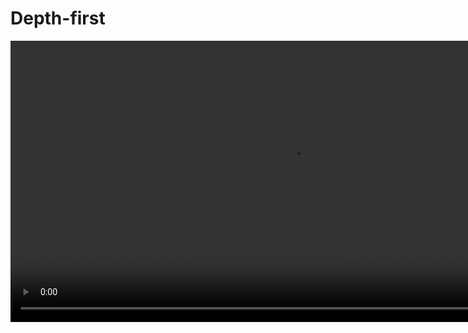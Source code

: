 # Depth-first

<video src="https://youtu.be/Urx87-NMm6c" preview-src="dfs_video.jpeg" width="900" controls="true" />

> Depth-first search (DFS) is an algorithm for traversing or searching tree or graph data structures. The algorithm starts at the root node (selecting some arbitrary node as the root node in the case of a graph) and explores as far as possible along each branch before backtracking.
> 
{ style="note" }

<procedure>

<tabs>
<tab title="Reachability">

**Problem**

Given a digraph G, the task is to determine if a vertex v is reachable from another vertex `s` for all pairs of `(s, v)` in the given graph.

<br/>

![](dfs_reachability.jpeg)
{ thumbnail="true" width="900"}

</tab>
<tab title="DFS">

> The DFS algorithm starts at the root node and explores as far as possible along each branch before backtracking. So, it starts at node 0 and goes to node 1, then to node 2, and then backtracks to node 1 and then to node 0.
> 
{ style="note" }

![](dfs_depths.png)
{ thumbnail="true" width="900" } 

>The algorithm follows the following steps:
>
> 1. Start by putting any one of the graph's vertices on top of a stack.
> 2. Take the top item of the stack and add it to the result list.
> 3. Create a list of that vertex's adjacent nodes. Add the ones which aren't in the visited list of nodes to the top of the stack.
> 4. Keep repeating steps 2 and 3 until the stack is empty.
> 5. The result list contains the DFS traversal of the graph.
> 6. The time complexity of the DFS algorithm is represented in the form of O(V + E), where V is the number of nodes and E is the number of edges.
> 7. The space complexity of the algorithm is O(V).
> 8. The algorithm is implemented using a stack data structure.

</tab>
<tab title="Directed-DFS">

**To visit vertex `v`**

Mark vertex `v`

Recursively visit all unmarked vertices adjacent from `v`

<br/>

![](https://he-s3.s3.amazonaws.com/media/uploads/9fa1119.jpg)
{ thumbnail="true" width="900" }
</tab>
<tab title="Properties">

> **Proposition**
> 
> DFS marks all vertices reachable from `s` in Theta(`E + V`) time in worst case

<br/>

> **Proof**
>
> Initializing an array of length `v` takes time Theta(`V`)  
> Each vertex is visited at most once  
> Visiting a vertex takes time proportional to its outdegree:  
> ```tex
> outdegree(v_0) + outdegree(v_1) + \ldots + outdegree(v_{V-1}) = E  \\
> ```
> ```tex
> \text{ in worst case, all } V \text{ vertices are reachable from } s
> ```

*_Note:_*

If all vertices are reachable from `s`, then `E >= V - 1`, so `V` is a lower-order term

</tab>
</tabs>
</procedure>

## Path Finding

<procedure>
<tabs>
<tab title="Terminology">

<table>
  <tr>
    <td>Self-loop</td>
    <td>an edge that connects a vertex to itself.</td>
  </tr>
  <tr>
    <td>Parallel edges</td>
    <td>Two edges are parallel if they connect the same ordered pair of vertices.</td>
  </tr>
  <tr>
    <td>out-degree (of a vertex)</td>
    <td>the number of edges pointing from it.</td>
  </tr>
  <tr>
    <td>in-degree (of a vertex)</td>
    <td>the number of edges pointing to it.</td>
  </tr>
  <tr>
    <td>Subgraph</td>
    <td>a subset of a digraph's edges (and associated vertices) that constitutes a digraph.</td>
  </tr>
  <tr>
    <td>Directed path</td>
    <td>a sequence of vertices in which there is a (directed) edge pointing from each vertex in the sequence to its successor in the sequence, with no repeated edges.</td>
  </tr>
  <tr>
    <td>Simple directed cycle</td>
    <td>A directed path is simple if it has no repeated vertices.</td>
  </tr>
  <tr>
    <td>Directed cycle</td>
    <td>a directed path (with at least one edge) whose first and last vertices are the same.</td>
  </tr>
  <tr>
    <td>Simple directed cycle</td>
    <td>if it has no repeated vertices (other than the requisite repetition of the first and last vertices).</td>
  </tr>
  <tr>
    <td>Length (of a path or a cycle)</td>
    <td>its number of edges.</td>
  </tr>
  <tr>
    <td>Strongly connected</td>
    <td>
        if two vertices are mutually reachable: there is a directed path from `v` to `w` and a directed path from `w` to `v`.
    </td>
  </tr>
</table>


<table>
<tr>
<td>

![](https://algs4.cs.princeton.edu/42digraph/images/digraph-anatomy.png)
{ thumbnail="true" width="900" }
</td>
<td>

![](https://algs4.cs.princeton.edu/42digraph/images/strong-components.png)
{ thumbnail="true" width="900" }
</td>
</tr>
</table>


</tab>
<tab title="Directed Path">

> **Goal**
>
> determine which vertices are reachable from a given vertex `s`

> **Solution**
>
> Use parent-link representation

<table>
<tr>
<td>

![parent-link](dfs_parent_link.jpeg)
{ thumbnail="true" width="900" }
</td>
<td>

![parent-link](dfs_parent_link_2.jpeg)
{ thumbnail="true" width="900" }
</td>
</tr>
</table>

> **Parent-Link Representation of paths to `s`**
>
> Maintain a vertex-indexed array `edgeTo[]` such that `edgeTo[v]` is the vertex from which `v` was visited
> 
{ style="note" }

</tab>
</tabs>
</procedure>

## Undirected Graphs

<procedure>
<tabs>
<tab title="Flood Fill">

> **Problem**
>
> Implement flood fill (Photoshop magic wand)

<br/>

![](https://static.wixstatic.com/media/bb1bd6_591167b0be9940758124b35badf1da3a~mv2.gif)
{ thumbnail="true" width="900" }

</tab>
<tab title="Graphs">

> **Problem**
> 
> Given a graph `G` and a vertex `s`, find all vertices connected to `s` in `G`

> **Solution**
>   
> Use depth-first search
> 
> Treat undirected graph as a digraph, replacing each edge with two antiparallel edges
> 
{ style="note" }

<br/>

```text 
dfs(G, s)
    mark s
    for each vertex w adjacent to s
        if w is not marked
            dfs(G, w)
```

<br/>

> **Typical applications**
> 
> Find all vertices connected to a given vertex  
> Find a path between two vertices
</tab>
<tab title="Undirected Search">

> **To visit vertex `v`**
>
> Mark vertex `v`
> Recursively visit all unmarked vertices adjacent from `v`

<br/>

<table>
<tr>
<td>

![](dfs_undirected_3.jpeg)
{ thumbnail="true" width="900" }
</td>
<td>

![](dfs_undirected_1.jpeg)
{ thumbnail="true" width="900" }

<deflist collapsible="true">
<def title="outcome">

![](dfs_undirected_2.jpeg)
{ thumbnail="true" width="900" }
</def>
</deflist>
</td>
<td>

![](dfs_undirected_4.jpeg)
{ thumbnail="true" width="900" }
</td>
</tr>
</table>
</tab>
<tab title="Search">

> Tree traversal
> 
> stack/recursion
> - inorder
> - preorder
> - postorder
> queue
> - level order

<table>
<tr>
<td>

```text
13
15
2 3 
0 6 
0 1 
2 0 
11 12  
9 12  
9 10  
9 11 
3 5 
8 7 
5 4 
0 5 
6 4 
6 9 
7 6
```

</td>
<td>

![](https://algs4.cs.princeton.edu/42digraph/images/depth-first-orders.png)
{ thumbnail="true" width="900" }
</td>
</tr>
</table>
</tab>
</tabs>
</procedure>

